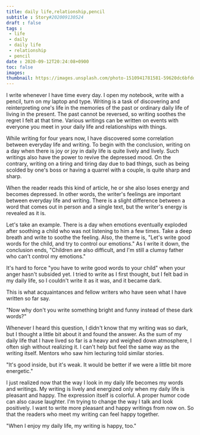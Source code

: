 ```yaml
---
title: daily life,relationship,pencil
subtitle : Story#202009130524
draft : false
tags :
 - life
 - daily
 - daily life 
 - relationship 
 - pencil
date : 2020-09-12T20:24:08+0900
toc: false
images: 
thumbnail: https://images.unsplash.com/photo-1510941781581-59620dc6bfdd?ixlib=rb-1.2.1&q=80&fm=jpg&crop=entropy&cs=tinysrgb&w=1080&fit=max&ixid=eyJhcHBfaWQiOjE1NTU0OX0
---
```


I write whenever I have time every day. I open my notebook, write with a pencil, turn on my laptop and type. Writing is a task of discovering and reinterpreting one's life in the memories of the past or ordinary daily life of living in the present. The past cannot be reversed, so writing soothes the regret I felt at that time. Various writings can be written on events with everyone you meet in your daily life and relationships with things.  

While writing for four years now, I have discovered some correlation between everyday life and writing. To begin with the conclusion, writing on a day when there is joy or joy in daily life is quite lively and lively. Such writings also have the power to revive the depressed mood. On the contrary, writing on a tiring and tiring day due to bad things, such as being scolded by one's boss or having a quarrel with a couple, is quite sharp and sharp.  

When the reader reads this kind of article, he or she also loses energy and becomes depressed. In other words, the writer's feelings are important between everyday life and writing. There is a slight difference between a word that comes out in person and a single text, but the writer's energy is revealed as it is.  

Let's take an example. There is a day when emotions eventually exploded after soothing a child who was not listening to him a few times. Take a deep breath and write to soothe the feeling. Also, the theme is, "Let's write good words for the child, and try to control our emotions." As I write it down, the conclusion ends, "Children are also difficult, and I'm still a clumsy father who can't control my emotions."  

It's hard to force "you have to write good words to your child" when your anger hasn't subsided yet. I tried to write as I first thought, but I felt bad in my daily life, so I couldn't write it as it was, and it became dark.  

This is what acquaintances and fellow writers who have seen what I have written so far say.  

"Now why don't you write something bright and funny instead of these dark words?"  

Whenever I heard this question, I didn't know that my writing was so dark, but I thought a little bit about it and found the answer. As the sum of my daily life that I have lived so far is a heavy and weighed down atmosphere, I often sigh without realizing it. I can't help but feel the same way as the writing itself. Mentors who saw him lecturing told similar stories.  

"It's good inside, but it's weak. It would be better if we were a little bit more energetic."  

I just realized now that the way I look in my daily life becomes my words and writings. My writing is lively and energized only when my daily life is pleasant and happy. The expression itself is colorful. A proper humor code can also cause laughter. I'm trying to change the way I talk and look positively. I want to write more pleasant and happy writings from now on. So that the readers who meet my writing can feel happy together.  

"When I enjoy my daily life, my writing is happy, too."  


